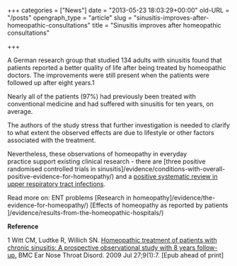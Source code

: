 +++
categories = ["News"]
date = "2013-05-23 18:03:29+00:00"
old-URL = "/posts"
opengraph_type = "article"
slug = "sinusitis-improves-after-homeopathic-consultations"
title = "Sinusitis improves after homeopathic consultations"

+++

A German research group that studied 134 adults with sinusitis found that patients reported a better quality of life after being treated by homeopathic doctors. The improvements were still present when the patients were followed up after eight years.1

Nearly all of the patients (97%) had previously been treated with conventional medicine and had suffered with sinusitis for ten years, on average.

The authors of the study stress that further investigation is needed to clarify to what extent the observed effects are due to lifestyle or other factors associated with the treatment.

Nevertheless, these observations of homeopathy in everyday practice support existing clinical research - there are [three positive randomised controlled trials in sinusitis]/evidence/conditions-with-overall-positive-evidence-for-homeopathy/) and a [positive systematic review in upper respiratory tract infections](/export/sites/bha_site/research/evidencesummary.pdf).

Read more on:
ENT problems
[Research in homeopathy]/evidence/the-evidence-for-homeopathy/)
[Effects of homeopathy as reported by patients
]/evidence/results-from-the-homeopathic-hospitals/)

**Reference**

1 Witt CM, Ludtke R, Willich SN. [Homeopathic treatment of patients with chronic sinusitis: A prospective observational study with 8 years follow-up.](http://www.biomedcentral.com/1472-6815/9/7) BMC Ear Nose Throat Disord. 2009 Jul 27;9(1):7. [Epub ahead of print]
